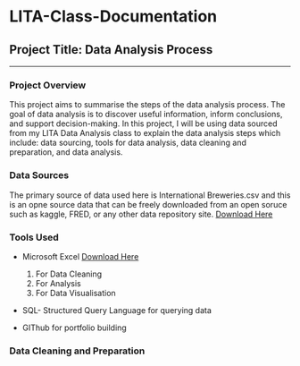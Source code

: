 # LITA-Class-Documentation
## Project Title: Data Analysis Process
___

### Project Overview
This project aims to summarise the steps of the data analysis process. The goal of data analysis is to discover useful information, inform conclusions, and support decision-making. In this project, I will be using data sourced from my LITA Data Analysis class to explain the data analysis steps which include: data sourcing, tools for data analysis, data cleaning and preparation, and data analysis. 
### Data Sources 
The primary source of data used here is International Breweries.csv and this is an opne source data that can be freely downloaded from an open soruce such as kaggle, FRED, or any other data repository site. [Download Here](https://www.kaggle.com/)

### Tools Used
- Microsoft Excel [Download Here](https://www.microsoft.com/en-au)
  1. For Data Cleaning
  2. For Analysis
  3. For Data Visualisation
 
- SQL- Structured Query Language for querying data
- GIThub for portfolio building

### Data Cleaning and Preparation
